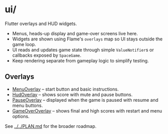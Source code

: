 # ui/

Flutter overlays and HUD widgets.

- Menus, heads-up display and game-over screens live here.
- Widgets are shown using Flame's `overlays` map so UI stays outside the
  game loop.
- UI reads and updates game state through simple `ValueNotifier`s or
  callbacks exposed by `SpaceGame`.
- Keep rendering separate from gameplay logic to simplify testing.

## Overlays

- [MenuOverlay](menu_overlay.md) – start button and basic instructions.
- [HudOverlay](hud_overlay.md) – shows score with mute and pause buttons.
- [PauseOverlay](pause_overlay.md) – displayed when the game is paused with
  resume and menu buttons.
- [GameOverOverlay](game_over_overlay.md) – shows final and high scores with
  restart and menu options.

See [../../PLAN.md](../../PLAN.md) for the broader roadmap.
